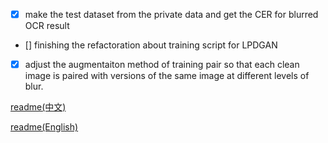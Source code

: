 - [x] make the test dataset from the private data and get the CER for blurred OCR  result 
- [] finishing the refactoration about training script for LPDGAN
- [x] adjust the augmentaiton method of training pair so that each clean image is paired with versions of the same image at different levels of blur.

[readme(中文)](../readme.md)

[readme(English)](./readme_en.md)